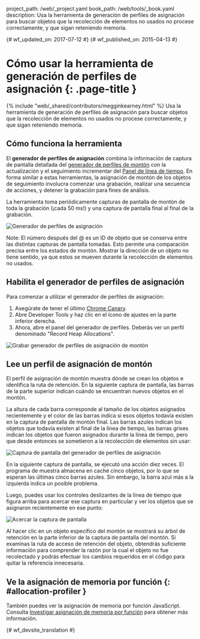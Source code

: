 project_path: /web/_project.yaml
book_path: /web/tools/_book.yaml
description: Usa la herramienta de generación de perfiles de asignación para buscar objetos que la recolección de elementos no usados no procese correctamente, y que sigan reteniendo memoria.

{# wf_updated_on: 2017-07-12 #}
{# wf_published_on: 2015-04-13 #}

# Cómo usar la herramienta de generación de perfiles de asignación {: .page-title }

{% include "web/_shared/contributors/megginkearney.html" %}
Usa la herramienta de generación de perfiles de asignación para buscar objetos que la recolección de elementos no usados no procese correctamente, y que sigan reteniendo memoria.


## Cómo funciona la herramienta

El **generador de perfiles de asignación** combina la información de captura de pantalla detallada del
[generador de perfiles de montón](/web/tools/chrome-devtools/profile/memory-problems/heap-snapshots)
con la actualización y el seguimiento incrementar del
[Panel de línea de tiempo](/web/tools/chrome-devtools/profile/evaluate-performance/timeline-tool).
En forma similar a estas herramientas, la asignación de montón de los objetos de seguimiento involucra comenzar una grabación,
realizar una secuencia de acciones, y detener la grabación para fines de análisis.

La herramienta toma periódicamente capturas de pantalla de montón de toda la grabación (¡cada 50 ms!) y una captura de pantalla final al final de la grabación.

![Generador de perfiles de asignación](imgs/object-tracker.png)

Note: El número después del @ es un ID de objeto que se conserva entre las distintas capturas de pantalla tomadas. Esto permite una comparación precisa entre los estados de montón. Mostrar la dirección de un objeto no tiene sentido, ya que estos se mueven durante la recolección de elementos no usados.

## Habilita el generador de perfiles de asignación

Para comenzar a utilizar el generador de perfiles de asignación:

1. Asegúrate de tener el último [Chrome Canary](https://www.google.com/intl/en/chrome/browser/canary.html).
2. Abre Developer Tools y haz clic en el ícono de ajustes en la parte inferior derecha.
3. Ahora, abre el panel del generador de perfiles. Deberás ver un perfil denominado "Record Heap Allocations".

![Grabar generador de perfiles de asignación de montón](imgs/record-heap.png)

## Lee un perfil de asignación de montón

El perfil de asignación de montón muestra dónde se crean los objetos e identifica la ruta de retención.
En la siguiente captura de pantalla, las barras de la parte superior indican cuándo se encuentran nuevos objetos en el montón.

La altura de cada barra corresponde al tamaño de los objetos asignados recientemente
y el color de las barras indica si esos objetos todavía existen en la captura de pantalla de montón final.
Las barras azules indican los objetos que todavía existen al final de la línea de tiempo,
las barras grises indican los objetos que fueron asignados durante la línea de tiempo,
pero que desde entonces se sometieron a la recolección de elementos sin usar:

![Captura de pantalla del generador de perfiles de asignación](imgs/collected.png)

En la siguiente captura de pantalla, se ejecutó una acción diez veces.
El programa de muestra almacena en caché cinco objetos, por lo que se esperan las últimas cinco barras azules.
Sin embargo, la barra azul más a la izquierda indica un posible problema.

Luego, puedes usar los controles deslizantes de la línea de tiempo que figura arriba para acercar ese captura en particular
y ver los objetos que se asignaron recientemente en ese punto:

 ![Acercar la captura de pantalla](imgs/sliders.png)

Al hacer clic en un objeto específico del montón se mostrará su árbol de retención en la parte inferior de la captura de pantalla del montón. Si examinas la ruta de acceso de retención del objeto, obtendrás suficiente información para comprender la razón por la cual el objeto no fue recolectado y podrás efectuar los cambios requeridos en el código para quitar la referencia innecesaria.

## Ve la asignación de memoria por función {: #allocation-profiler }

También puedes ver la asignación de memoria por función JavaScript. Consulta
[Investigar asignación de memoria por función](index#allocation-profile) para
obtener más información.


{# wf_devsite_translation #}
